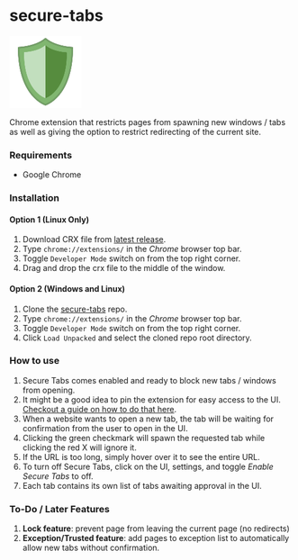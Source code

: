 # secure-tabs
![logo.png](img/logo-128.png)

Chrome extension that restricts pages from spawning new windows / tabs as well as giving the option to restrict redirecting of the current site.

### Requirements

* Google Chrome

### Installation

#### Option 1 (Linux Only)
1. Download CRX file from [latest release](https://github.com/masesk/secure-tabs/releases).
2. Type ```chrome://extensions/``` in the *Chrome* browser top bar.
3. Toggle ```Developer Mode``` switch on from the top right corner.
4. Drag and drop the crx file to the middle of the window.

#### Option 2 (Windows and Linux)
1. Clone the [secure-tabs](https://github.com/masesk/secure-tabs/) repo.
2. Type ```chrome://extensions/``` in the *Chrome* browser top bar.
3. Toggle ```Developer Mode``` switch on from the top right corner.
4. Click ```Load Unpacked``` and select the cloned repo root directory.

### How to use

1. Secure Tabs comes enabled and ready to block new tabs / windows from opening.
2. It might be a good idea to pin the extension for easy access to the UI. [Checkout a guide on how to do that here](https://www.chromestory.com/2019/05/pinned-extensions/).
3. When a website wants to open a new tab, the tab will be waiting for confirmation from the user to open in the UI.
4. Clicking the green checkmark will spawn the requested tab while clicking the red X will ignore it.
5. If the URL is too long, simply hover over it to see the entire URL.
6. To turn off Secure Tabs, click on the UI, settings, and toggle *Enable Secure Tabs* to off.
7. Each tab contains its own list of tabs awaiting approval in the UI.


### To-Do / Later Features

1. **Lock feature**: prevent page from leaving the current page (no redirects)
2. **Exception/Trusted feature**: add pages to exception list to automatically allow new tabs without confirmation.  